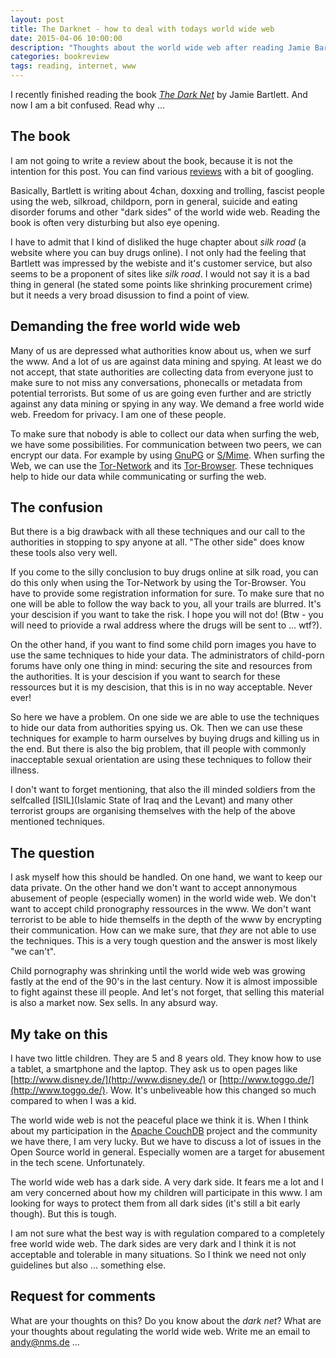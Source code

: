 ```yaml
---
layout: post
title: The Darknet - how to deal with todays world wide web
date: 2015-04-06 10:00:00
description: "Thoughts about the world wide web after reading Jamie Bartlett's book The Dark Net"
categories: bookreview 
tags: reading, internet, www
---
```


I recently finished reading the book [_The Dark Net_](//www.amazon.de/dp/0434023175/ref=cm_sw_r_tw_dp_pIUivb03J4ERV) by Jamie Bartlett. And now I am a bit confused. Read why ...

<h2>The book</h2>

I am not going to write a review about the book, because it is not the intention for this post. You can find various [reviews](http://goo.gl/t2CJgX) with a bit of googling. 

Basically, Bartlett is writing about 4chan, doxxing and trolling, fascist people using the web, silkroad, childporn, porn in general, suicide and eating disorder forums and other "dark sides" of the world wide web. Reading the book is often very disturbing but also eye opening. 

I have to admit that I kind of disliked the huge chapter about _silk road_ (a website where you can buy drugs online). I not only had the feeling that Bartlett was impressed by the webiste and it's customer service, but also seems to be a proponent of sites like _silk road_. I would not say it is a bad thing in general (he stated some points like shrinking procurement crime) but it needs a very broad disussion to find a point of view.

<h2>Demanding the free world wide web</h2>

Many of us are depressed what authorities know about us, when we surf the www. And a lot of us are against data mining and spying. At least we do not accept, that state authorities are collecting data from everyone just to make sure to not miss any conversations, phonecalls or metadata from potential terrorists. But some of us are going even further and are strictly against any data mining or spying in any way. We demand a free world wide web. Freedom for privacy. I am one of these people.

To make sure that nobody is able to collect our data when surfing the web, we have some possibilities. For communication between two peers, we can encrypt our data. For example by using [GnuPG](https://www.gnupg.org/) or [S/Mime](https://en.wikipedia.org/wiki/S/MIME). When surfing the Web, we can use the [Tor-Network](https://www.torproject.org/about/overview.html.en) and its [Tor-Browser](https://www.torproject.org/projects/torbrowser.html.en). These techniques help to hide our data while communicating or surfing the web.

<h2>The confusion</h2>

But there is a big drawback with all these techniques and our call to the authorities in stopping to spy anyone at all. "The other side" does know these tools also very well.

If you come to the silly conclusion to buy drugs online at silk road, you can do this only when using the Tor-Network by using the Tor-Browser. You have to provide some registration information for sure. To make sure that no one will be able to follow the way back to you, all your trails are blurred. It's your descision if you want to take the risk. I hope you will not do! (Btw - you will need to priovide a rwal address where the drugs will be sent to ... wtf?).

On the other hand, if you want to find some child porn images you have to use the same techniques to hide your data. The administrators of child-porn forums have only one thing in mind: securing the site and resources from the authorities. It is your descision if you want to search for these ressources but it is my descision, that this is in no way acceptable. Never ever! 

So here we have a problem. On one side we are able to use the techniques to hide our data from authorities spying us. Ok. Then we can use these techniques for example to harm ourselves by buying drugs and killing us in the end. But there is also the big problem, that ill people with commonly inacceptable sexual orientation are using these techniques to follow their illness.

I don't want to forget mentioning, that also the ill minded soldiers from the selfcalled [ISIL](Islamic State of Iraq and the Levant) and many other terrorist groups are organising themselves with the help of the above mentioned techniques.

<h2>The question</h2>

I ask myself how this should be handled. On one hand, we want to keep our data private. On the other hand we don't want to accept annonymous abusement of people (especially women) in the world wide web. We don't want to accept child pronography ressources in the www. We don't want terrorist to be able to hide themselfs in the depth of the www by encrypting their communication. How can we make sure, that _they_ are not able to use the techniques. This is a very tough question and the answer is most likely "we can't".

Child pornography was shrinking until the world wide web was growing fastly at the end of the 90's in the last century. Now it is almost impossible to fight against these ill people. And let's not forget, that selling this material is also a market now. Sex sells. In any absurd way.

<h2>My take on this</h2>

I have two little children. They are 5 and 8 years old. They know how to use a tablet, a smartphone and the laptop. They ask us to open pages like [http://www.disney.de/](http://www.disney.de/) or [http://www.toggo.de/](http://www.toggo.de/). Wow. It's unbeliveable how this changed so much compared to when I was a kid.

The world wide web is not the peaceful place we think it is. When I think about my participation in the [Apache CouchDB](http://couchdb.apache.org) project and the community we have there, I am very lucky. But we have to discuss a lot of issues in the Open Source world in general. Especially women are a target for abusement in the tech scene. Unfortunately. 

The world wide web has a dark side. A very dark side. It fears me a lot and I am very concerned about how my children will participate in this www. I am looking for ways to protect them from all dark sides (it's still a bit early though). But this is tough. 

I am not sure what the best way is with regulation compared to a completely free world wide web. The dark sides are very dark and I think it is not acceptable and tolerable in many situations. So I think we need not only guidelines but also ... something else.

<h2>Request for comments</h2>

What are your thoughts on this? Do you know about the _dark net_? What are your thoughts about regulating the world wide web. Write me an email to andy@nms.de ...






